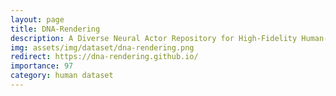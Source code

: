 ```yaml
---
layout: page
title: DNA-Rendering
description: A Diverse Neural Actor Repository for High-Fidelity Human-centric Rendering
img: assets/img/dataset/dna-rendering.png
redirect: https://dna-rendering.github.io/
importance: 97
category: human dataset
---
```

